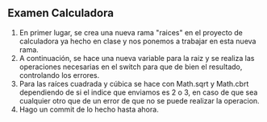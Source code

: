 ## Examen Calculadora

1. En primer lugar, se crea una nueva rama "raices" en el proyecto de calculadora ya hecho en clase y nos ponemos a trabajar en esta nueva rama.
2. A continuación, se hace una nueva variable para la raiz y se realiza las operaciones necesarias en el switch para que de bien el resultado, controlando los errores.
3. Para las raíces cuadrada y cúbica se hace con Math.sqrt y Math.cbrt dependiendo de si el indice que enviamos es 2 o 3, en caso de que sea cualquier otro que de un error de que no se puede realizar la operacion.
4. Hago un commit de lo hecho hasta ahora.